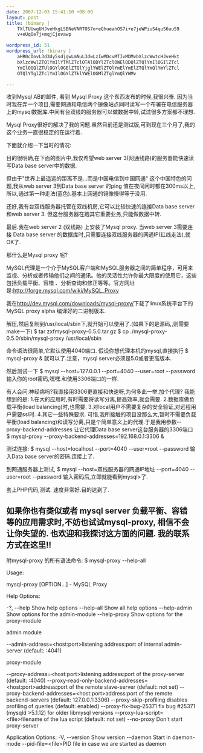 ```yaml
--- 
date: 2007-12-03 15:41:10 +08:00
layout: post
title: !binary |
    TXlTUUwgUHJveHkgLSBNeVNRTOS7o+eQhueahOS7i+e7jeWPiuS4quS6uuS9
    v+eUqOe7j+mqjCjovawp

wordpress_id: 51
wordpress_url: !binary |
    aHR0cDovL3d3dy5sdjgwLmNuL3dwLzIwMDcvMTIvMDMvbXlzcWwtcHJveHkt
    bXlzcWwlZTQlYmIlYTMlZTclOTAlODYlZTclOWElODQlZTQlYmIlOGIlZTcl
    YmIlOGQlZTUlOGYlOGElZTQlYjglYWElZTQlYmElYmElZTQlYmQlYmYlZTcl
    OTQlYTglZTclYmIlOGYlZTklYWElOGMlZTglYmQlYWMv

---
```

收到Mysql AB的邮件, 看到 Mysql Proxy 这个东西发布的时候,我很兴奋.
因为当时我在弄一个项目,需要网通和电信两个镜像站点同时读写一个布署在电信服务器上的mysql数据库.中间有台双线的服务器可以做数据中转,试过很多方案都不理想.

Mysql Proxy很好的解决了我的问题.虽然目前还是测试版,可到现在三个月了,我的这个业务一直很稳定的在运行着.



下面就介绍一下当时的情况:

目的很明确,在下面的图片中,我仅希望web server 3(网通线路)的服务器能快速读写Data base server中的数据.
<img />

但由于"<a>世界上最遥远的距离不是...而是中国电信到中国网通</a>" 这个中国特色的问题,我从web server 3到Data base server 的ping 值在夜间闲时都在300ms以上,所以,通过第一种走法(蓝色).基本上网通的镜像慢得等于没用.

还好,我有台双线服务器托管在双线机房,它可以比较快速的连接Data base server和web server 3. 但这台服务器在跑其它重要业务,只能做数据中转.

最后.我在web server 2 (双线路) 上安装了Mysql proxy. 当web server 3需要连接 Data base server 的数据库时,只需要连接双线服务器的网通IP(红线走法),就OK了.

那什么是Mysql proxy 呢?
<img />

MySQL代理是一个介于MySQL客户端和MySQL服务器之间的简单程序，可用来监视、分析或者传输他们之间的通讯。他的灵活性允许你最大限度的使用它，这些包括负载平衡、容错 、分析查询和修正等等。官方网址是:<a>http://forge.mysql.com/wiki/MySQL_Proxy</a>

我在<a>http://dev.mysql.com/downloads/mysql-proxy/</a>下载了linux系统平台下的 MySQL proxy alpha 编译好的二进制版本.

解压,然后复制到/usr/local/sbin下,就开始可以使用了.(如果下的是源码,,则需要make一下)
$ tar zxfmysql-proxy-0.5.0.tar.gz
$ cp ./mysql-proxy-0.5.0/sbin/mysql-proxy /usr/local/sbin

命令语法很简单,它默认使用4040端口.
假设你想代理本机的mysql,直接执行
$ mysql-proxy &amp;
就可以了.注意，mysql server必须是5.0或者更高版本.

然后测试一下
$ mysql --host=127.0.0.1 --port=4040 --user=root  --password
输入你的root密码,嘿嘿.和使用3306端口的一样.

有人会问:神经病吗?我直接用3306更直接和快速呀,为何多此一举,加个代理?
我能想到的是:
1.在大的应用时,有时需要将读写分离,提高效率,就会需要.
2.数据库做负载平衡(load balancing)时,也需要.
3.对local用户不需要复杂的安全验证,对远程用户需要ssl时.
4.其它一些特殊要求.
可惜,我所接触的项目没那么大,暂时不需要负载平衡(load balancing)和读写分离,只是个简单意义上的代理.于是我用参数--proxy-backend-addresses 让它代理Data base server这台服务器的3306端口
$ mysql-proxy   --proxy-backend-addresses=192.168.0.1:3306 &amp;

测试连接:
$ mysql --host=localhost --port=4040   --user=root --password
输入Data base server的密码.连接上了.

到网通服务器上测试,
$ mysql --host=双线服务器的网通IP地址 --port=4040   --user=root --password
输入密码后,立即就能看到mysql&gt;了.

套上PHP代码,测试. 速度非常好.目的达到了.

如果你也有类似或者 mysql server 负载平衡、容错 等的应用需求时,不妨也试试mysql-proxy,
相信不会让你失望的.
也欢迎和我探讨这方面的问题. 我的联系方式在<a>这里!!</a>
-------------------------------------------------------------------
附mysql-proxy 的所有语法命令:
$ mysql-proxy --help-all

Usage:

mysql-proxy [OPTION...] - MySQL Proxy

Help Options:

-?, --help                                          Show help options
--help-all                                          Show all help options
--help-admin                                        Show options for the admin-module
--help-proxy                                        Show options for the proxy-module

admin module

--admin-address=&lt;host:port&gt;listening address:port of internal admin-server (default: :4041)

proxy-module

--proxy-address=&lt;host:port&gt;listening address:port of the proxy-server (default: :4040)
--proxy-read-only-backend-addresses=&lt;host:port&gt;address:port of the remote slave-server (default: not set)
--proxy-backend-addresses=&lt;host:port&gt;address:port of the remote backend-servers (default: 127.0.0.1:3306)
--proxy-skip-profiling                              disables profiling of queries (default: enabled)
--proxy-fix-bug-25371                               fix bug #25371 (mysqld &gt;5.1.12) for older libmysql versions
--proxy-lua-script=&lt;file&gt;filename of the lua script (default: not set)
--no-proxy                                          Don't start proxy-server

Application Options:
-V, --version                                       Show version
--daemon                                            Start in daemon-mode
--pid-file=&lt;file&gt;PID file in case we are started as daemon
